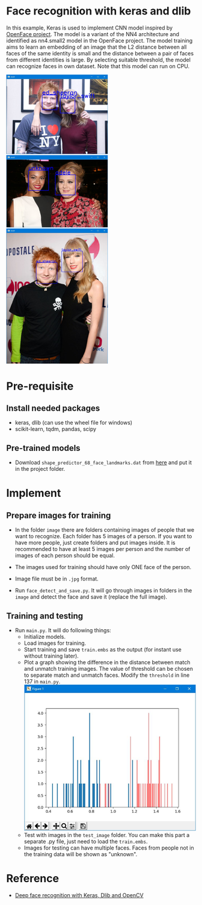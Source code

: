 # Face recognition with keras and dlib
In this example, Keras is used to implement CNN model inspired by [OpenFace project](http://cmusatyalab.github.io/openface/). The model is a variant of the NN4 architecture and identified as nn4.small2 model in the OpenFace project. The model training aims to learn an embedding of an image that the L2 distance between all faces of the same identity is small and the distance between a pair of faces from different identities is large. By selecting suitable threshold, the model can recognize faces in own dataset. Note that this model can run on CPU.

<img src="https://github.com/habom2310/face-recognition-with-keras-and-dlib/blob/master/result/res1.JPG" width="270"/> <img src="https://github.com/habom2310/face-recognition-with-keras-and-dlib/blob/master/result/res2.JPG" width="270"/> <img src = "https://github.com/habom2310/face-recognition-with-keras-and-dlib/blob/master/result/res3.JPG" width="270">

# Pre-requisite
 ## Install needed packages
 - keras, dlib (can use the wheel file for windows)
 - scikit-learn, tqdm, pandas, scipy
 ## Pre-trained models
 - Download `shape_predictor_68_face_landmarks.dat` from [here](https://github.com/AKSHAYUBHAT/TensorFace/blob/master/openface/models/dlib/shape_predictor_68_face_landmarks.dat) and put it in the project folder.
 
# Implement
 ## Prepare images for training

- In the folder `image` there are folders containing images of people that we want to recognize. Each folder has 5 images of a person. If you want to have more people, just create folders and put images inside. It is recommended to have at least 5 images per person and the number of images of each person should be equal. 

- The images used for training should have only ONE face of the person.

- Image file must be in `.jpg` format. 

- Run `face_detect_and_save.py`. It will go through images in folders in the `image` and detect the face and save it (replace the full image).

 ## Training and testing
 - Run `main.py`. It will do following things: 
   - Initialize models.
   - Load images for training.
   - Start training and save `train.embs` as the output (for instant use without training later).
   - Plot a graph showing the difference in the distance between match and unmatch training images. The value of threshold can be chosen to separate match and unmatch faces. Modify the `threshold` in line 137 in `main.py`.
   ![alt-text](https://github.com/habom2310/face-recognition-with-keras-and-dlib/blob/master/result/graph.JPG)
   - Test with images in the `test_image` folder. You can make this part a separate .py file, just need to load the `train.embs`.
   - Images for testing can have multiple faces. Faces from people not in the training data will be shown as "unknown".
   
# Reference
- [Deep face recognition with Keras, Dlib and OpenCV](https://krasserm.github.io/2018/02/07/deep-face-recognition/)
